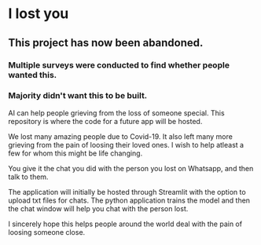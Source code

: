 # I lost you

## This project has now been abandoned. 
### Multiple surveys were conducted to find whether people wanted this.
### Majority didn't want this to be built.

AI can help people grieving from the loss of someone special.
This repository is where the code for a future app will be hosted.

We lost many amazing people due to Covid-19.
It also left many more grieving from the pain of loosing their loved ones.
I wish to help atleast a few for whom this might be life changing.

You give it the chat you did with the person you lost on Whatsapp, and then talk to them.

The application will initially be hosted through Streamlit with the option to upload txt files for chats.
The python application trains the model and then the chat window will help you chat with the person lost.

I sincerely hope this helps people around the world deal with the pain of loosing someone close.
